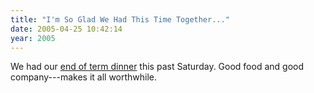 ```yaml
---
title: "I'm So Glad We Had This Time Together..."
date: 2005-04-25 10:42:14
year: 2005
---
```

We had our <a href="{{site.github.url}}/img/2005_04_23/index.html">end of term dinner</a> this past Saturday.  Good food and good company---makes it all worthwhile.
